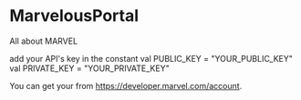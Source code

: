 # MarvelousPortal
All about MARVEL

add your API's key in the constant 
val PUBLIC_KEY = "YOUR_PUBLIC_KEY"
val PRIVATE_KEY = "YOUR_PRIVATE_KEY"

You can get your from https://developer.marvel.com/account.
